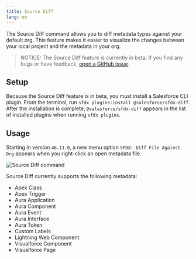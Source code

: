 ```yaml
---
title: Source Diff
lang: en
---
```


The Source Diff command allows you to diff metadata types against your default org. This feature makes it easier to visualize the changes between your local project and the metadata in your org.

> NOTICE: The Source Diff feature is currently in beta. If you find any bugs or have feedback, [open a GitHub issue](./en/bugs-and-feedback).

## Setup

Because the Source Diff feature is in beta, you must install a Salesforce CLI plugin. From the terminal, run `sfdx plugins:install @salesforce/sfdx-diff`.
After the installation is complete, `@salesforce/sfdx-diff` appears in the list of installed plugins when running `sfdx plugins`.

## Usage

Starting in version `46.11.0`, a new menu option `SFDX: Diff File Against Org` appears when you right-click an open metadata file.

![Source Diff command](./images/source_diff.png)

Source Diff currently supports the following metadata:

- Apex Class
- Apex Trigger
- Aura Application
- Aura Component
- Aura Event
- Aura Interface
- Aura Token
- Custom Labels
- Lightning Web Component
- Visualforce Component
- Visualforce Page
